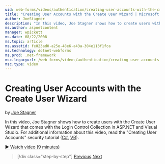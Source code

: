 ```yaml
---
uid: web-forms/videos/authentication/creating-user-accounts-with-the-create-user-wizard
title: "Creating User Accounts with the Create User Wizard | Microsoft Docs"
author: JoeStagner
description: "In this video, Joe Stagner shows how to create users with the Create User Wizard that comes with the Login Control Collection in ASP.NET and Visual Studio. F..."
ms.author: aspnetcontent
manager: wpickett
ms.date: 08/22/2008
ms.topic: article
ms.assetid: fe023ad0-a25e-48e6-a43a-304e113f1fca
ms.technology: dotnet-webforms
ms.prod: .net-framework
msc.legacyurl: /web-forms/videos/authentication/creating-user-accounts-with-the-create-user-wizard
msc.type: video
---
```

Creating User Accounts with the Create User Wizard
====================
by [Joe Stagner](https://github.com/JoeStagner)

In this video, Joe Stagner shows how to create users with the Create User Wizard that comes with the Login Control Collection in ASP.NET and Visual Studio. For additional information about this video, read the "Creating User Accounts" security tutorial ([C#](../../overview/older-versions-security/membership/creating-user-accounts-cs.md), [VB](../../overview/older-versions-security/membership/creating-user-accounts-vb.md)).

[&#9654; Watch video (9 minutes)](https://channel9.msdn.com/Blogs/ASP-NET-Site-Videos/creating-user-accounts-with-the-create-user-wizard)

>[!div class="step-by-step"]
[Previous](changing-membership-settings-in-the-default-membership-schema.md)
[Next](creating-user-accounts-programmatically.md)

